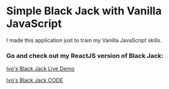 # Simple Black Jack with Vanilla JavaScript

I made this application just to train my Vanilla JavaScript skills.

### Go and check out my ReactJS version of Black Jack:

[Ivo's Black Jack Live Demo](https://brascobg.github.io/Black-Jack-Live/)

[Ivo's Black Jack CODE](https://github.com/BrascoBG/Black-Jack)
